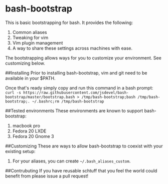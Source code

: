 bash-bootstrap
===================
This is basic bootstrapping for bash.  It provides the following:

1. Common aliases
2. Tweaking for vim
3. Vim plugin management
4. A way to share these settings across machines with ease.

The bootstrapping allows ways for you to customize your environment.  See customizing
below.

##Installing
Prior to installing bash-bootstrap, vim and git need to be available in your $PATH.

Once that's ready simply copy and run this command in a
bash prompt:
`curl -s https://raw.githubusercontent.com/jsdevel/bash-bootstrap/master/bootstrap.bash > /tmp/bash-bootstrap;bash /tmp/bash-bootstrap;. ~/.bashrc;rm /tmp/bash-bootstrap`

##Tested environments
These environments are known to support bash-bootstrap:
1. macbook pro
2. Fedora 20 LXDE
3. Fedora 20 Gnome 3

##Customizing
These are ways to allow bash-bootstrap to coexist with your existing setup:
1. For your aliases, you can create `~/.bash_aliases_custom`.

##Contrubuting
If you have reusable schtuff that you feel the world could benefit from please issue
a pull request!

